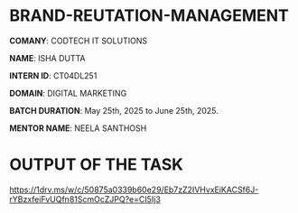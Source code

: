# BRAND-REUTATION-MANAGEMENT

**COMANY**: CODTECH IT SOLUTIONS

**NAME**: ISHA DUTTA

**INTERN ID**: CT04DL251

**DOMAIN**: DIGITAL MARKETING 

**BATCH DURATION**: May 25th, 2025 to June 25th, 2025.

**MENTOR NAME**: NEELA SANTHOSH 



# OUTPUT OF THE TASK 
https://1drv.ms/w/c/50875a0339b60e29/Eb7zZ2IVHvxEiKACSf6J-rYBzxfeiFvUQfn81ScmOcZJPQ?e=CI5Ij3
